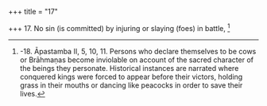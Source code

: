 +++
title = "17"

+++
17. No sin (is committed) by injuring or slaying (foes) in battle, [^12] 


[^12]:  -18. Āpastamba II, 5, 10, 11. Persons who declare themselves to be cows or Brāhmaṇas become inviolable on account of the sacred character of the beings they personate. Historical instances are narrated where conquered kings were forced to appear before their victors, holding grass in their mouths or dancing like peacocks in order to save their lives.
